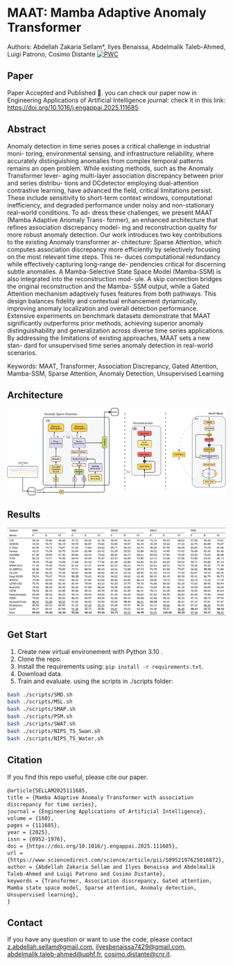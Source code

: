 # MAAT: Mamba Adaptive Anomaly Transformer
Authors: Abdellah Zakaria Sellam*, Ilyes Benaissa, Abdelmalik Taleb-Ahmed, Luigi
Patrono, Cosimo Distante
[![PWC](https://img.shields.io/endpoint.svg?url=https://paperswithcode.com/badge/maat-mamba-adaptive-anomaly-transformer-with/anomaly-detection-on-smd)](https://paperswithcode.com/sota/anomaly-detection-on-smd?p=maat-mamba-adaptive-anomaly-transformer-with)
## Paper
Paper Accepted and Published 🤩.
you can check our paper now in Engineering Applications of Artificial Intelligence journal:
check it in this link: https://doi.org/10.1016/j.engappai.2025.111685
## Abstract
Anomaly detection in time series poses a critical challenge in industrial moni-
toring, environmental sensing, and infrastructure reliability, where accurately
distinguishing anomalies from complex temporal patterns remains an open
problem. While existing methods, such as the Anomaly Transformer lever-
aging multi-layer association discrepancy between prior and series distribu-
tions and DCdetector employing dual-attention contrastive learning, have
advanced the field, critical limitations persist. These include sensitivity
to short-term context windows, computational inefficiency, and degraded
performance under noisy and non-stationary real-world conditions. To ad-
dress these challenges, we present MAAT (Mamba Adaptive Anomaly Trans-
former), an enhanced architecture that refines association discrepancy model-
ing and reconstruction quality for more robust anomaly detection. Our work
introduces two key contributions to the existing Anomaly transformer ar-
chitecture: Sparse Attention, which computes association discrepancy more
efficiently by selectively focusing on the most relevant time steps. This re-
duces computational redundancy while effectively capturing long-range de-
pendencies critical for discerning subtle anomalies. A Mamba-Selective State
Space Model (Mamba-SSM) is also integrated into the reconstruction mod-
ule. A skip connection bridges the original reconstruction and the Mamba-
SSM output, while a Gated Attention mechanism adaptively fuses features
from both pathways. This design balances fidelity and contextual enhancement dynamically, 
improving anomaly localization and overall detection performance. 
Extensive experiments on benchmark datasets demonstrate that
MAAT significantly outperforms prior methods, achieving superior anomaly
distinguishability and generalization across diverse time series applications.
By addressing the limitations of existing approaches, MAAT sets a new stan-
dard for unsupervised time series anomaly detection in real-world scenarios.

Keywords:  MAAT, Transformer, Association Discrepancy, Gated Attention, Mamba-SSM, Sparse Attention, Anomaly Detection, Unsupervised Learning

## Architecture
![alt text](img/full_maat.png)

## Results
![alt text](img/results.png)

## Get Start
1. Create new virtual environement with Python 3.10 .
2. Clone the repo.
3. Install the requirements using: ```pip install -r requirements.txt```.
4. Download data.
5. Train and evaluate. using the scripts in ./scripts folder:
```bash
bash ./scripts/SMD.sh
bash ./scripts/MSL.sh
bash ./scripts/SMAP.sh
bash ./scripts/PSM.sh
bash ./scripts/SWAT.sh
bash ./scripts/NIPS_TS_Swan.sh
bash ./scripts/NIPS_TS_Water.sh
```
## Citation
If you find this repo useful, please cite our paper.

```
@article{SELLAM2025111685,
title = {Mamba Adaptive Anomaly Transformer with association discrepancy for time series},
journal = {Engineering Applications of Artificial Intelligence},
volume = {160},
pages = {111685},
year = {2025},
issn = {0952-1976},
doi = {https://doi.org/10.1016/j.engappai.2025.111685},
url = {https://www.sciencedirect.com/science/article/pii/S0952197625016872},
author = {Abdellah Zakaria Sellam and Ilyes Benaissa and Abdelmalik Taleb-Ahmed and Luigi Patrono and Cosimo Distante},
keywords = {Transformer, Association discrepancy, Gated attention, Mamba state space model, Sparse attention, Anomaly detection, Unsupervised learning},
}
```
## Contact
If you have any question or want to use the code, please contact z.abdellah.sellam@gmail.com, ilyesbenaissa7429@gmail.com, abdelmalik.taleb-ahmed@uphf.fr, cosimo.distante@cnr.it.
